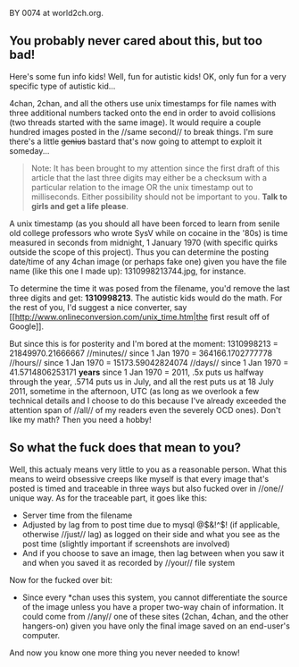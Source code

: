 BY 0074 at world2ch.org.

## You probably never cared about this, but too bad!

Here's some fun info kids!  Well, fun for autistic kids!  OK, only fun for a very specific type of autistic kid...

4chan, 2chan, and all the others use unix timestamps for file names with three additional numbers tacked onto the end in order to avoid collisions (two threads started with the same image).  It would require a couple hundred images posted in the //same second// to break things.  I'm sure there's a little <del>genius</del> bastard that's now going to attempt to exploit it someday...

> Note: It has been brought to my attention since the first draft of this article that the last three digits may either be a checksum with a particular relation to the image OR the unix timestamp out to milliseconds.  Either possibility should not be important to you. __Talk to girls and get a life please__.

A unix timestamp (as you should all have been forced to learn from senile old college professors who wrote SysV while on cocaine in the '80s) is time measured in seconds from midnight, 1 January 1970 (with specific quirks outside the scope of this project).  Thus you can determine the posting date/time of any 4chan image (or perhaps fake one) given you have the file name (like this one I made up):  1310998213744.jpg, for instance. 

To determine the time it was posed from the filename, you'd remove the last three digits and get:  **1310998213**.  The autistic kids would do the math.  For the rest of you, I'd suggest a nice converter, say [[http://www.onlineconversion.com/unix_time.htm|the first result off of Google]].

But since this is for posterity and I'm bored at the moment: 
1310998213 = 21849970.21666667 //minutes// since 1 Jan 1970 = 364166.1702777778 //hours// since 1 Jan 1970 = 15173.59042824074 //days// since 1 Jan 1970 = 41.5714806253171 **years** since 1 Jan 1970 = 2011, .5x puts us halfway through the year, .5714 puts us in July, and all the rest puts us at 18 July 2011, sometime in the afternoon, UTC (as long as we overlook a few technical details and I choose to do this because I've already exceeded the attention span of //all// of my readers even the severely OCD ones).  Don't like my math?  Then you need a hobby!

## So what the fuck does that mean to you?
Well, this actualy means very little to you as a reasonable person.  What this means to weird obsessive creeps like myself is that every image that's posted is timed and traceable in three ways but also fucked over in //one// unique way.  As for the traceable part, it goes like this:

  - Server time from the filename
  - Adjusted by lag from to post time due to mysql @$&!^$! (if applicable, otherwise //just// lag) as logged on their side and what you see as the post time (slightly important if screenshots are involved)
  - And if you choose to save an image, then lag between when you saw it and when you saved it as recorded by //your// file system

Now for the fucked over bit:
  - Since every *chan uses this system, you cannot differentiate the source of the image unless you have a proper two-way chain of information.  It could come from //any// one of these sites (2chan, 4chan, and the other hangers-on) given you have only the final image saved on an end-user's computer.

And now you know one more thing you never needed to know!